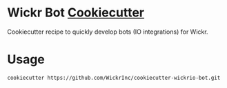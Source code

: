 # Wickr Bot [Cookiecutter](https://github.com/cookiecutter/cookiecutter)

Cookiecutter recipe to quickly develop bots (IO integrations) for Wickr.

# Usage

```
cookiecutter https://github.com/WickrInc/cookiecutter-wickrio-bot.git
```
